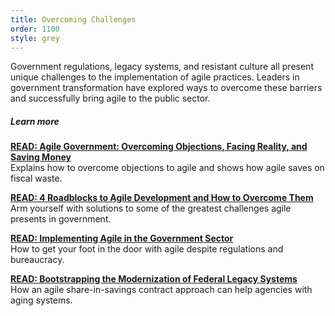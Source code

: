 ```yaml
---
title: Overcoming Challenges
order: 1100
style: grey
---
```


Government regulations, legacy systems, and resistant culture all present unique challenges to the implementation of agile practices. Leaders in government transformation have explored ways to overcome these barriers and successfully bring agile to the public sector. 

##### Learn more

[__READ: Agile Government: Overcoming Objections, Facing Reality, and Saving Money__](https://drive.google.com/a/civicactions.net/file/d/0B4x-JjyOVv3pM1MxdkprbmMzMzQ/edit?usp=sharing)  
Explains how to overcome objections to agile and shows how agile saves on fiscal waste.

[__READ: 4 Roadblocks to Agile Development and How to Overcome Them__](http://www.govtech.com/local/4-Roadblocks-to-Agile-Development-and-How-to-Overcome-Them.html)  
Arm yourself with solutions to some of the greatest challenges agile presents in government. 

[__READ: Implementing Agile in the Government Sector__](https://www.scrumalliance.org/community/articles/2016/january/implementing-agile-%E2%80%93-scrum-methodologies-in-govern)  
How to get your foot in the door with agile despite regulations and bureaucracy.

[__READ: Bootstrapping the Modernization of Federal Legacy Systems__](https://medium.com/@ccairns/bootstrapping-the-modernization-of-federal-legacy-systems-through-agile-share-in-savings-a1294b0f9877)  
How an agile share-in-savings contract approach can help agencies with aging systems.

